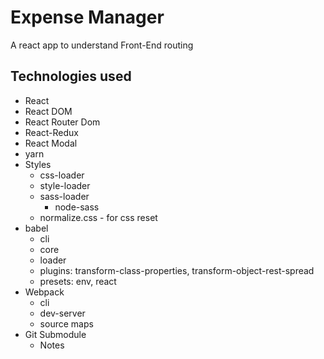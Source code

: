 # Expense Manager

A react app to understand Front-End routing

## Technologies used

- React
- React DOM
- React Router Dom
- React-Redux
- React Modal
- yarn
- Styles
  - css-loader
  - style-loader
  - sass-loader
    - node-sass
  - normalize.css - for css reset
- babel
  - cli
  - core
  - loader
  - plugins: transform-class-properties, transform-object-rest-spread
  - presets: env, react
- Webpack
  - cli
  - dev-server
  - source maps
- Git Submodule
  - Notes